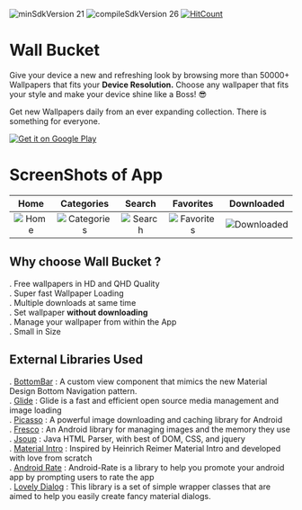 ![minSdkVersion 21](https://img.shields.io/badge/minSdkVersion-19-red.svg?style=true)
![compileSdkVersion 26](https://img.shields.io/badge/compileSdkVersion-26-yellow.svg?style=true)
[![HitCount](http://hits.dwyl.io/YuganshT79/Wall-Plus.svg)](http://hits.dwyl.io/YuganshT79/Wall-Plus)
 

# **Wall Bucket**
Give your device a new and refreshing look by browsing more than 50000+ Wallpapers that fits your 
**Device Resolution.**
Choose any wallpaper that fits your style and make your device shine 
like a Boss! :sunglasses:

Get new Wallpapers daily from an ever expanding collection.
There is something for everyone.

[![Get it on Google Play](https://developer.android.com/images/brand/en_generic_rgb_wo_60.png)](https://play.google.com/store/apps/details?id=ytstudios.wall.bucket&hl=en)

# **ScreenShots of App**
| Home | Categories | Search | Favorites | Downloaded |
|:-:|:-:|:-:|:-:|:-:|
| ![Home](https://i.imgur.com/3zkw6BY.png) | ![Categories](https://i.imgur.com/0KSlHzp.png) | ![Search](https://i.imgur.com/vcnSVaW.png) | ![Favorites](https://i.imgur.com/ADDfQzt.png) | ![Downloaded](https://i.imgur.com/oeWWrr0.png)


## **Why choose Wall Bucket ?**  
. Free wallpapers in HD and QHD Quality  
. Super fast Wallpaper Loading    
. Multiple downloads at same time   
. Set wallpaper **without downloading**  
. Manage your wallpaper from within the App  
. Small in Size   

## **External Libraries Used**
.  [BottomBar](https://github.com/roughike/BottomBar) : A custom view component that mimics the new Material Design Bottom Navigation pattern.   
. [Glide](https://github.com/bumptech/glide) : Glide is a fast and efficient open source media management and image loading  
. [Picasso](https://github.com/square/picasso) : A powerful image downloading and caching library for Android  
. [Fresco](https://github.com/facebook/fresco) : An Android library for managing images and the memory they use  
. [Jsoup](https://github.com/jhy/jsoup) : Java HTML Parser, with best of DOM, CSS, and jquery  
. [Material Intro](https://github.com/TangoAgency/material-intro-screen) : Inspired by Heinrich Reimer Material Intro and developed with love from scratch   
. [Android Rate](https://github.com/hotchemi/Android-Rate) : Android-Rate is a library to help you promote your android app by prompting users to rate the app   
. [Lovely Dialog](https://github.com/yarolegovich/LovelyDialog) : This library is a set of simple wrapper classes that are aimed to help you easily create fancy material dialogs.  

